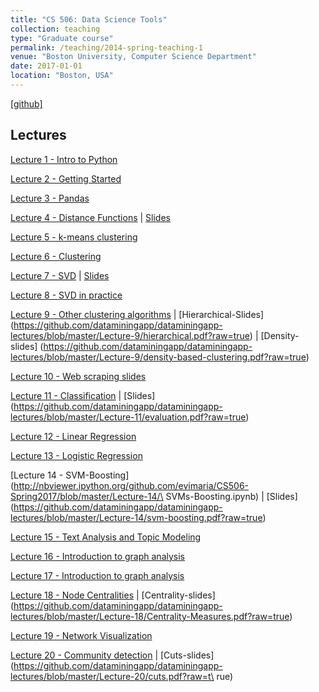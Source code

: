 ```yaml
---
title: "CS 506: Data Science Tools"
collection: teaching
type: "Graduate course"
permalink: /teaching/2014-spring-teaching-1
venue: "Boston University, Computer Science Department"
date: 2017-01-01
location: "Boston, USA"
---
```

[[github]](https://github.com/evimaria/CS506-Spring2017)



## Lectures
[Lecture 1 - Intro to Python](http://nbviewer.ipython.org/github.com/evimaria/CS506-Spring2017/blob/master/Lecture-1/Intro%20to%20Python.ipynb)


[Lecture 2 - Getting Started](http://nbviewer.ipython.org/github.com/evimaria/CS506-Spring2017/blob/master/Lecture-2/Getting-Started.ipynb)

[Lecture 3 - Pandas](http://nbviewer.ipython.org/github.com/evimaria/CS506-Spring2017/blob/master/Lecture-3/Getting-to-know-your-data-with-Pandas.ipynb)

[Lecture 4 - Distance Functions](http://nbviewer.ipython.org/github.com/evimaria/CS506-Spring2017/blob/master/Lecture-4/Distance-Functions.ipynb) |
[Slides](https://github.com/dataminingapp/dataminingapp-lectures/blob/master/Lecture-4/distance-functions.pdf?raw=true)

[Lecture 5 - k-means clustering](https://github.com/dataminingapp/dataminingapp-lectures/blob/master/Lecture-5/kmeanspp.pdf?raw=true)

[Lecture 6 - Clustering](http://nbviewer.ipython.org/github.com/evimaria/CS506-Spring2017/blob/master/Lecture-6/Clustering.ipynb)

[Lecture 7 - SVD](http://nbviewer.ipython.org/github.com/evimaria/CS506-Spring2017/blob/master/Lecture-7/SVD-I.ipynb) |
[Slides](https://github.com/dataminingapp/dataminingapp-lectures/blob/master/Lecture-7/SVD.pdf?raw=true)

[Lecture 8 - SVD in practice](http://nbviewer.ipython.org/github.com/evimaria/CS506-Spring2017/blob/master/Lecture-8/SVD-II.ipynb)

[Lecture 9 - Other clustering algorithms](http://nbviewer.ipython.org/github.com/evimaria/CS506-Spring2017/blob/master/Lecture-9/Other-Clustering-Algorithms.ipynb) |
[Hierarchical-Slides] (https://github.com/dataminingapp/dataminingapp-lectures/blob/master/Lecture-9/hierarchical.pdf?raw=true) |
[Density-slides] (https://github.com/dataminingapp/dataminingapp-lectures/blob/master/Lecture-9/density-based-clustering.pdf?raw=true)

[Lecture 10 - Web scraping slides](https://github.com/dataminingapp/dataminingapp-lectures/blob/master/Lecture-10/webscraping.pdf?raw=true)

[Lecture 11 - Classification](http://nbviewer.ipython.org/github.com/evimaria/CS506-Spring2017/blob/master/Lecture-11/Intro-to-Classification.ipynb) |
[Slides] (https://github.com/dataminingapp/dataminingapp-lectures/blob/master/Lecture-11/evaluation.pdf?raw=true)

[Lecture 12 - Linear Regression](http://nbviewer.ipython.org/github.com/evimaria/CS506-Spring2017/blob/master/Lecture-12/Linear-Regression.ipynb)

[Lecture 13 - Logistic Regression](http://nbviewer.ipython.org/github.com/evimaria/CS506-Spring2017/blob/master/Lecture-13/Logistic-Regression.ipynb)

[Lecture 14 - SVM-Boosting](http://nbviewer.ipython.org/github.com/evimaria/CS506-Spring2017/blob/master/Lecture-14/\
SVMs-Boosting.ipynb) |
[Slides] (https://github.com/dataminingapp/dataminingapp-lectures/blob/master/Lecture-14/svm-boosting.pdf?raw=true)

[Lecture 15 - Text Analysis and Topic Modeling](https://github.com/dataminingapp/dataminingapp-lectures/blob/master/Lecture-15)

[Lecture 16 - Introduction to graph analysis](https://github.com/dataminingapp/dataminingapp-lectures/blob/master/Lecture-16)

[Lecture 17 - Introduction to graph analysis](http://nbviewer.ipython.org/github.com/evimaria/CS506-Spring2017/blob/master/Lecture-17/GraphAnalysis-I.ipynb)

[Lecture 18 - Node Centralities](http://nbviewer.ipython.org/github.com/evimaria/CS506-Spring2017/blob/master/Lecture-18/GraphAnalysis-II.ipynb) |
[Centrality-slides] (https://github.com/dataminingapp/dataminingapp-lectures/blob/master/Lecture-18/Centrality-Measures.pdf?raw=true)


[Lecture 19 - Network Visualization](https://github.com/dataminingapp/dataminingapp-lectures/blob/master/Lecture-19)

[Lecture 20 - Community detection](http://nbviewer.ipython.org/github.com/evimaria/CS506-Spring2017/blob/master/Lecture-20/GraphAnalysis-III.ipynb) |
[Cuts-slides] (https://github.com/dataminingapp/dataminingapp-lectures/blob/master/Lecture-20/cuts.pdf?raw=t\
rue)


